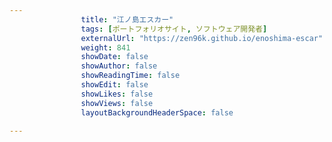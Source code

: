---
                title: "江ノ島エスカー"
                tags: [ポートフォリオサイト, ソフトウェア開発者]
                externalUrl: "https://zen96k.github.io/enoshima-escar"
                weight: 841
                showDate: false
                showAuthor: false
                showReadingTime: false
                showEdit: false
                showLikes: false
                showViews: false
                layoutBackgroundHeaderSpace: false
                ---


